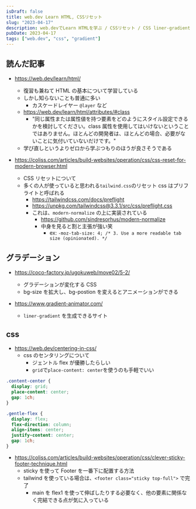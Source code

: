 ```yaml
---
isDraft: false
title: web.dev Learn HTML, CSSリセット
slug: "2023-04-17"
description: web.devでLearn HTMLを学ぶ / CSSリセット / CSS liner-gradient
pubDate: 2023-04-17
tags: ["web.dev", "css", "gradient"]
---
```


## 読んだ記事

- https://web.dev/learn/html/

  - 復習も兼ねて HTML の基本について学習している
  - しかし知らないことも普通に多い
    - カスケードレイヤー `@layer` など
  - https://web.dev/learn/html/attributes/#class
    - "同じ属性または属性値を持つ要素をどのようにスタイル設定できるかを検討してください。class 属性を使用してはいけないということではありません。ほとんどの開発者は、ほとんどの場合、必要がないことに気付いていないだけです。"
  - 学び直しというよりゼロから学ぶつもりのほうが良さそうである

- https://coliss.com/articles/build-websites/operation/css/css-reset-for-modern-browser.html
  - CSS リセットについて
  - 多くの人が使っていると思われる`tailwind.css`のリセット css はプリフライトと呼ばれる
    - https://tailwindcss.com/docs/preflight
    - https://unpkg.com/tailwindcss@3.3.1/src/css/preflight.css
    - これは、`modern-normalize` の上に実装されている
      - https://github.com/sindresorhus/modern-normalize
      - 中身を見ると割と主張が強い笑
        - ex: `-moz-tab-size: 4; /* 3. Use a more readable tab size (opinionated). */`

## グラデーション

- https://coco-factory.jp/ugokuweb/move02/5-2/

  - グラデーションが変化する CSS
  - bg-size を拡大し、bg-postion を変えるとアニメーションができる

- https://www.gradient-animator.com/
  - `liner-gradient` を生成できるサイト

## css

- https://web.dev/centering-in-css/
  - css のセンタリングについて
    - ジェントル flex が優勝したらしい
    - `grid`で`place-content: center`を使うのも手軽でいい

```css
.content-center {
  display: grid;
  place-content: center;
  gap: 1ch;
}
```

```css
.gentle-flex {
  display: flex;
  flex-direction: column;
  align-items: center;
  justify-content: center;
  gap: 1ch;
}
```

- https://coliss.com/articles/build-websites/operation/css/clever-sticky-footer-technique.html
  - sticky を使って Footer を一番下に配置する方法
  - tailwind を使っている場合は、`<footer class="sticky top-full">` で完了
    - main を flex1 を使って伸ばしたりする必要なく、他の要素に関係なく完結できる点が気に入っている
